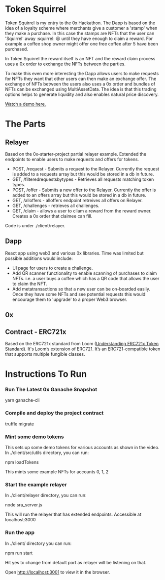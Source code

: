 # Token Squirrel
Token Squirrel is my entry to the 0x Hackathon. The Dapp is based on the idea of a loyalty scheme where merchants give a customer a 'stamp' when they make a purchase. In this case the stamps are NFTs that the user can 'Squirrel' away  :squirrel: :smiley: until they have enough to claim a reward. For example a coffee shop owner might offer one free coffee after 5 have been purchased.

In Token Squirrel the reward itself is an NFT and the reward claim process uses a 0x order to exchange the NFTs between the parties.

To make this even more interesting the Dapp allows users to make requests for NFTs they want that other users can then make an exchange offer. The exchange of NFTs between the users also uses a 0x order and bundles of NFTs can be exchanged using MultiAssetData. The idea is that this trading options helps to generate liquidity and also enables natural price discovery.

[Watch a demo here.](http://localhost:3001)

# The Parts


## Relayer
Based on the 0x-starter-project partial relayer example.
Extended the endpoints to enable users to make requests and offers for tokens.
* POST, /request - Submits a request to the Relayer. Currently the request is added to a requests array but this would be stored in a db in future.
* GET, /filteredrequestsbytypes - Retrieves all requests matching token types.
* POST, /offer - Submits a new offer to the Relayer. Currently the offer is added to an offers array but this would be stored in a db in future.
* GET, /alloffers - alloffers endpoint retreives all offers on Relayer.
* GET, /challenges - retrieves all challenges.
* GET, /claim - allows a user to cliam a reward from the reward owner. Creates a 0x order that claimee can fill.

Code is under ./client/relayer.

## Dapp

React app using web3 and various 0x libraries.
Time was limited but possible additions would include:
* UI page for users to create a challenge.
* Add QR scanner functionality to enable scanning of purchases to claim NFTs. i.e. a user buys a coffee which has a QR code that allows the user to claim the NFT.
* Add metatransactions so that a new user can be on-boarded easily. Once they have some NFTs and see potential requests this would encourage them to 'upgrade' to a proper Web3 browser.

## 0x



## Contract - ERC721x

Based on the ERC721x standard from Loom ([Understanding ERC721x Token Standard](https://medium.com/loom-network/understanding-erc721x-token-standard-204eee74b8e8)). It's Loom’s extension of ERC721. It’s an ERC721-compatible token that supports multiple fungible classes.


# Instructions To Run

### Run The Latest 0x Ganache Snapshot

yarn ganache-cli

### Compile and deploy the project contract

truffle migrate

### Mint some demo tokens

This sets up some demo tokens for various accounts as shown in the video. In ./client/src/utils directory, you can run:

npm loadTokens

This mints some example NFTs for accounts 0, 1, 2

### Start the example relayer

In ./client/relayer directory, you can run:

node sra_server.js

This will run the relayer that has extended endpoints. Accessible at localhost:3000

### Run the app

In ./client/ directory you can run:

npm run start

Hit yes to change from default port as relayer will be listening on that.

Open [http://localhost:3001](http://localhost:3001) to view it in the browser.
